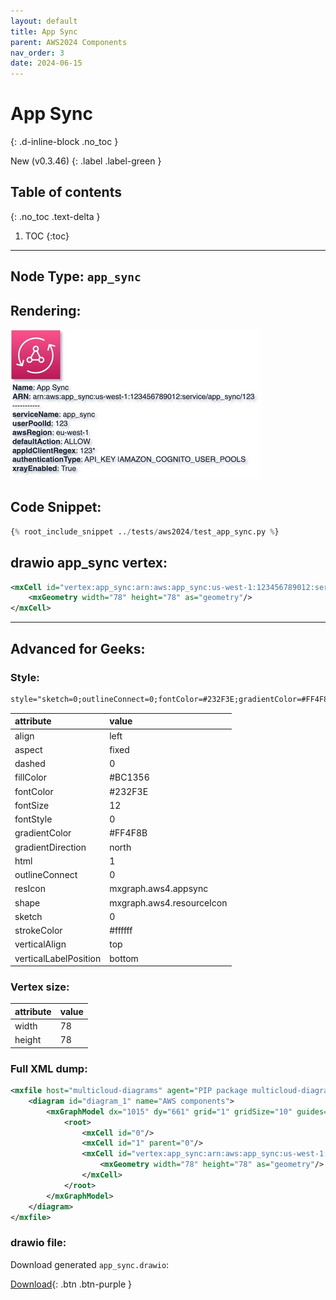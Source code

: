```yaml
---
layout: default
title: App Sync
parent: AWS2024 Components
nav_order: 3
date: 2024-06-15
---
```


# App Sync
{: .d-inline-block .no_toc }

New (v0.3.46)
{: .label .label-green }

## Table of contents
{: .no_toc .text-delta }

1. TOC
{:toc}

---


## Node Type: ``app_sync``

## Rendering:

![lambda](output/jpg/app_sync.jpg)

## Code Snippet:

```python
{% root_include_snippet ../tests/aws2024/test_app_sync.py %}
```

## drawio app_sync vertex:

```xml
<mxCell id="vertex:app_sync:arn:aws:app_sync:us-west-1:123456789012:service/app_sync/123" parent="1" vertex="1">
    <mxGeometry width="78" height="78" as="geometry"/>
</mxCell>
```
---

## Advanced for Geeks:

### Style:
```html
style="sketch=0;outlineConnect=0;fontColor=#232F3E;gradientColor=#FF4F8B;gradientDirection=north;fillColor=#BC1356;strokeColor=#ffffff;dashed=0;verticalLabelPosition=bottom;verticalAlign=top;align=left;html=1;fontSize=12;fontStyle=0;aspect=fixed;shape=mxgraph.aws4.resourceIcon;resIcon=mxgraph.aws4.appsync;"
```

| attribute | value |
|:----------|:------|
|align| left |
|aspect| fixed |
|dashed| 0 |
|fillColor| #BC1356 |
|fontColor| #232F3E |
|fontSize| 12 |
|fontStyle| 0 |
|gradientColor| #FF4F8B |
|gradientDirection| north |
|html| 1 |
|outlineConnect| 0 |
|resIcon| mxgraph.aws4.appsync |
|shape| mxgraph.aws4.resourceIcon |
|sketch| 0 |
|strokeColor| #ffffff |
|verticalAlign| top |
|verticalLabelPosition| bottom |

### Vertex size:

| attribute | value |
|:---------|:-----------|
| width    | 78  |
| height   |78|

### Full XML dump:
```xml
<mxfile host="multicloud-diagrams" agent="PIP package multicloud-diagrams. Generate resources in draw.io compatible format for Cloud infrastructure. Copyrights @ Roman Tsypuk 2023. MIT license." type="MultiCloud">
    <diagram id="diagram_1" name="AWS components">
        <mxGraphModel dx="1015" dy="661" grid="1" gridSize="10" guides="1" tooltips="1" connect="1" arrows="1" fold="1" page="1" pageScale="1" pageWidth="850" pageHeight="1100" math="0" shadow="1">
            <root>
                <mxCell id="0"/>
                <mxCell id="1" parent="0"/>
                <mxCell id="vertex:app_sync:arn:aws:app_sync:us-west-1:123456789012:service/app_sync/123" value="&lt;b&gt;Name&lt;/b&gt;: App Sync&lt;BR&gt;&lt;b&gt;ARN&lt;/b&gt;: arn:aws:app_sync:us-west-1:123456789012:service/app_sync/123&lt;BR&gt;-----------&lt;BR&gt;&lt;b&gt;serviceName&lt;/b&gt;: app_sync&lt;BR&gt;&lt;b&gt;userPoolId&lt;/b&gt;: 123&lt;BR&gt;&lt;b&gt;awsRegion&lt;/b&gt;: eu-west-1&lt;BR&gt;&lt;b&gt;defaultAction&lt;/b&gt;: ALLOW&lt;BR&gt;&lt;b&gt;appIdClientRegex&lt;/b&gt;: 123*&lt;BR&gt;&lt;b&gt;authenticationType&lt;/b&gt;: API_KEY |AMAZON_COGNITO_USER_POOLS&lt;BR&gt;&lt;b&gt;xrayEnabled&lt;/b&gt;: True" style="sketch=0;outlineConnect=0;fontColor=#232F3E;gradientColor=#FF4F8B;gradientDirection=north;fillColor=#BC1356;strokeColor=#ffffff;dashed=0;verticalLabelPosition=bottom;verticalAlign=top;align=left;html=1;fontSize=12;fontStyle=0;aspect=fixed;shape=mxgraph.aws4.resourceIcon;resIcon=mxgraph.aws4.appsync;" parent="1" vertex="1">
                    <mxGeometry width="78" height="78" as="geometry"/>
                </mxCell>
            </root>
        </mxGraphModel>
    </diagram>
</mxfile>
```

### drawio file:

Download generated ``app_sync.drawio``:

[Download](output/drawio/app_sync.drawio){: .btn .btn-purple }